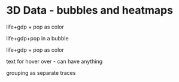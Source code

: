 # 3D Data - bubbles and heatmaps





life+gdp + pop as color

life+gdp+pop in a bubble

life+gdp + pop as color

text for hover over - can have anything

grouping as separate traces
